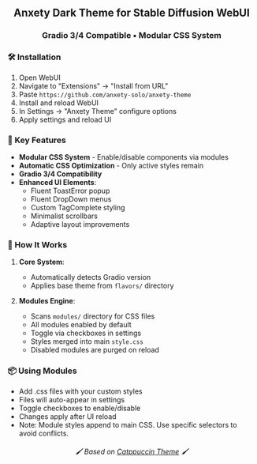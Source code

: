 <div align="center">
    <h2>Anxety Dark Theme for Stable Diffusion WebUI</h2>
    <h3>Gradio 3/4 Compatible • Modular CSS System</h3>
</div>

### 🛠 Installation
1. Open WebUI
2. Navigate to "Extensions" → "Install from URL"
3. Paste `https://github.com/anxety-solo/anxety-theme`
4. Install and reload WebUI
5. In Settings → "Anxety Theme" configure options
6. Apply settings and reload UI

### 🌟 Key Features
- **Modular CSS System** - Enable/disable components via modules
- **Automatic CSS Optimization** - Only active styles remain
- **Gradio 3/4 Compatibility**
- **Enhanced UI Elements**:
  - Fluent ToastError popup
  - Fluent DropDown menus
  - Custom TagComplete styling
  - Minimalist scrollbars
  - Adaptive layout improvements

### 🧩 How It Works
1. **Core System**:
   - Automatically detects Gradio version
   - Applies base theme from `flavors/` directory

2. **Modules Engine**:
   - Scans `modules/` directory for CSS files
   - All modules enabled by default
   - Toggle via checkboxes in settings
   - Styles merged into main `style.css`
   - Disabled modules are purged on reload

### 📦 Using Modules
- Add .css files with your custom styles
- Files will auto-appear in settings
- Toggle checkboxes to enable/disable
- Changes apply after UI reload
- Note: Module styles append to main CSS. Use specific selectors to avoid conflicts.

<div align="center"> <h6>🖌 Based on <a href="https://github.com/catppuccin/stable-diffusion-webui">Catppuccin Theme</a> 🖌</h6> </div>